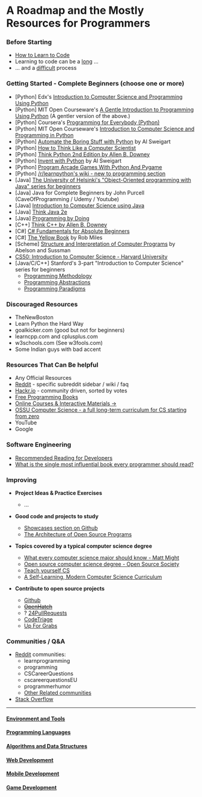 # A Roadmap and the Mostly Resources for Programmers  


### **Before Starting**
- [How to Learn to Code](https://www.youtube.com/watch?v=mvK0UzFNw1Q)
- Learning to code can be a [long](http://norvig.com/21-days.html) ...
- ... and a [difficult](https://www.thinkful.com/blog/why-learning-to-code-is-so-damn-hard/) process

### **Getting Started - Complete Beginners** (choose one or more)
- \[Python\] Edx's [Introduction to Computer Science and Programming Using Python][python-mit-intro]
- \[Python\] MIT Open Courseware's [A Gentle Introduction to Programming Using Python][python-mit-gentle] (A gentler version of the above.)
- \[Python\] Coursera's [Programming for Everybody (Python)][python-coursera]
- \[Python\] MIT Open Courseware's [Introduction to Computer Science and Programming in Python](https://ocw.mit.edu/courses/electrical-engineering-and-computer-science/6-0001-introduction-to-computer-science-and-programming-in-python-fall-2016/)
- \[Python\] [Automate the Boring Stuff with Python](http://automatetheboringstuff.com/) by Al Sweigart
- \[Python\] [How to Think Like a Computer Scientist][python-think-cs-3]
- \[Python\] [Think Python 2nd Edition by Allen B. Downey][python-think-2e]
- \[Python\] [Invent with Python](https://inventwithpython.com) by Al Sweigart
- \[Python\] [Program Arcade Games With Python And Pygame](http://programarcadegames.com/)
- \[Python\] [/r/learnpython's wiki - new to programming section](https://www.reddit.com/r/learnpython/wiki/index#wiki_new_to_programming.3F)
- \[Java\] [The University of Helsinki's "Object-Oriented programming with Java" series for beginners](https://java-programming.mooc.fi/)
- \[Java\] Java for Complete Beginners by John Purcell (CaveOfProgramming / Udemy / Youtube)
- \[Java\] [Introduction to Computer Science using Java](http://chortle.ccsu.edu/java5/index.html)
- \[Java\] [Think Java 2e](https://greenteapress.com/wp/think-java-2e/)
- \[Java\] [Programming by Doing](http://programmingbydoing.com/)
- \[C++\] [Think C++ by Allen B. Downey](http://greenteapress.com/thinkcpp/index.html)
- \[C#\] [C# Fundamentals for Absolute Beginners](https://channel9.msdn.com/Series/CSharp-Fundamentals-for-Absolute-Beginners)
- \[C#\] [The Yellow Book](http://www.csharpcourse.com/) by Rob Miles
- \[Scheme\] [Structure and Interpretation of Computer Programs](http://mitpress.mit.edu/sicp/) by Abelson and Sussman
- [CS50: Introduction to Computer Science - Harvard University](https://cs50.harvard.edu/)
- [Java/C/C++] Stanford's 3-part "Introduction to Computer Science" series for beginners
    - [Programming Methodology][stan-methodology]
    - [Programming Abstractions][stan-abstractions]
    - [Programming Paradigms][stan-paradigms]

[python-mit-intro]: https://www.edx.org/course/introduction-to-computer-science-and-programming-7
[python-mit-gentle]: http://ocw.mit.edu/courses/electrical-engineering-and-computer-science/6-189-a-gentle-introduction-to-programming-using-python-january-iap-2011/
[python-coursera]: https://www.coursera.org/course/pythonlearn
[python-think-cs-3]: http://www.openbookproject.net/thinkcs/python/english3e/
[python-think-2e]: https://greenteapress.com/wp/think-python-2e/
[stan-methodology]: https://see.stanford.edu/Course/CS106A
[stan-abstractions]: https://see.stanford.edu/Course/CS106B
[stan-paradigms]: https://see.stanford.edu/Course/CS107

### **Discouraged Resources**
- TheNewBoston
- Learn Python the Hard Way
- goalkicker.com (good but not for beginners) 
- learncpp.com and cplusplus.com
- w3schools.com (See w3fools.com)
- Some Indian guys with bad accent

### **Resources That Can Be helpful**
- Any Official Resources
- [Reddit](https://reddit.com) - specific subreddit sidebar / wiki / faq
- [Hackr.io](https://hackr.io) - community driven, sorted by votes
- [Free Programming Books](https://github.com/EbookFoundation/free-programming-books/blob/master/books/free-programming-books.md)
- [Online Courses & Interactive Materials ->](_res_online_interactive.md)
- [OSSU Computer Science - a full long-term curriculum for CS starting from zero](https://github.com/open-source-society/computer-science)
- YouTube
- Google

### **Software Engineering**
- [Recommended Reading for Developers](https://blog.codinghorror.com/recommended-reading-for-developers/)
- [What is the single most influential book every programmer should read?](https://stackoverflow.com/questions/1711/what-is-the-single-most-influential-book-every-programmer-should-read)

### **Improving**
- **Project Ideas & Practice Exercises**
    - ...

- **Good code and projects to study**
    - [Showcases section on Github](https://github.com/showcases)
    - [The Architecture of Open Source Programs](http://aosabook.org/en/index.html)

- **Topics covered by a typical computer science degree**
    - [What every computer science major should know - Matt Might](http://matt.might.net/articles/what-cs-majors-should-know/)
    - [Open source computer science degree - Open Source Society](https://github.com/open-source-society/computer-science)
    - [Teach yourself CS](https://teachyourselfcs.com/)
    - [A Self-Learning, Modern Computer Science Curriculum](https://functionalcs.github.io/curriculum/)

- **Contribute to open source projects**
    - [Github](https://github.com)
    - ~~[OpenHatch](https://openhatch.org/)~~
    - ? [24PullRequests](https://24pullrequests.com/)
    - [CodeTriage](https://www.codetriage.com/)
    - [Up For Grabs](http://up-for-grabs.net/)

### **Communities / Q&A**
- [Reddit](https://reddit.com) communities:
    - learnprogramming
    - programming
    - CSCareerQuestions
    - cscareerquestionsEU
    - programmerhumor
    - [Other Related communities](https://www.reddit.com/r/learnprogramming/wiki/index#wiki_related_communities)
- [Stack Overflow](https://stackoverflow.com)

---

#### [**Environment and Tools**](01_prog_tools.md)
#### [**Programming Languages**](02_prog_langs.md)
#### [**Algorithms and Data Structures**](03_prog_algos.md)
#### [**Web Development**](04_dev_web.md)
#### [**Mobile Development**](05_dev_mob.md)
#### [**Game Development**](06_dev_game.md)